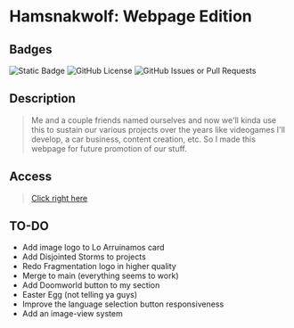 
# Hamsnakwolf: Webpage Edition

## Badges

![Static Badge](https://img.shields.io/badge/STATUS-Under_Development-blue?style=for-the-badge&logo=html5&logoColor=ffffff) ![GitHub License](https://img.shields.io/github/license/alexeiman/hamsnakwolf.github.io?style=for-the-badge) ![GitHub Issues or Pull Requests](https://img.shields.io/github/issues/alexeiman/hamsnakwolf.github.io?style=for-the-badge)

## Description

> Me and a couple friends named ourselves and now we'll kinda use this to sustain our various projects over the years like videogames
> I'll develop, a car business, content creation, etc. So I made this webpage for future promotion of our stuff.

## Access

> [Click right here](https://alexeiman.github.io/hamsnakwolf.github.io/)

## TO-DO

* Add image logo to Lo Arruinamos card
* Add Disjointed Storms to projects
* Redo Fragmentation logo in higher quality
* Merge to main (everything seems to work)
* Add Doomworld button to my section
* Easter Egg (not telling ya guys)
* Improve the language selection button responsiveness
* Add an image-view system